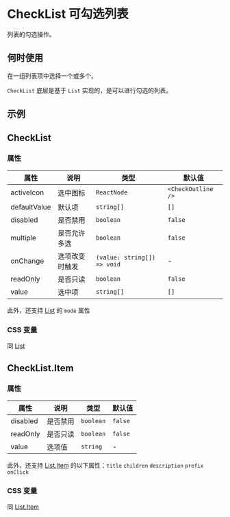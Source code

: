 # CheckList 可勾选列表

列表的勾选操作。

## 何时使用

在一组列表项中选择一个或多个。

`CheckList` 底层是基于 `List` 实现的，是可以进行勾选的列表。

## 示例

<code src="./demos/demo1.tsx"></code>

<code src="./demos/demo2.tsx"></code>

## CheckList

### 属性

| 属性         | 说明           | 类型                        | 默认值             |
| ------------ | -------------- | --------------------------- | ------------------ |
| activeIcon   | 选中图标       | `ReactNode`                 | `<CheckOutline />` |
| defaultValue | 默认项         | `string[]`                  | `[]`               |
| disabled     | 是否禁用       | `boolean`                   | `false`            |
| multiple     | 是否允许多选   | `boolean`                   | `false`            |
| onChange     | 选项改变时触发 | `(value: string[]) => void` | -                  |
| readOnly     | 是否只读       | `boolean`                   | `false`            |
| value        | 选中项         | `string[]`                  | `[]`               |

此外，还支持 [List](/zh/components/list) 的 `mode` 属性

### CSS 变量

同 [List](/zh/components/list/#list-2)

## CheckList.Item

### 属性

| 属性     | 说明     | 类型      | 默认值  |
| -------- | -------- | --------- | ------- |
| disabled | 是否禁用 | `boolean` | `false` |
| readOnly | 是否只读 | `boolean` | `false` |
| value    | 选项值   | `string`  | -       |

此外，还支持 [List.Item](/zh/components/list) 的以下属性：`title` `children` `description` `prefix` `onClick`

### CSS 变量

同 [List.Item](/zh/components/list/#listitem-1)
